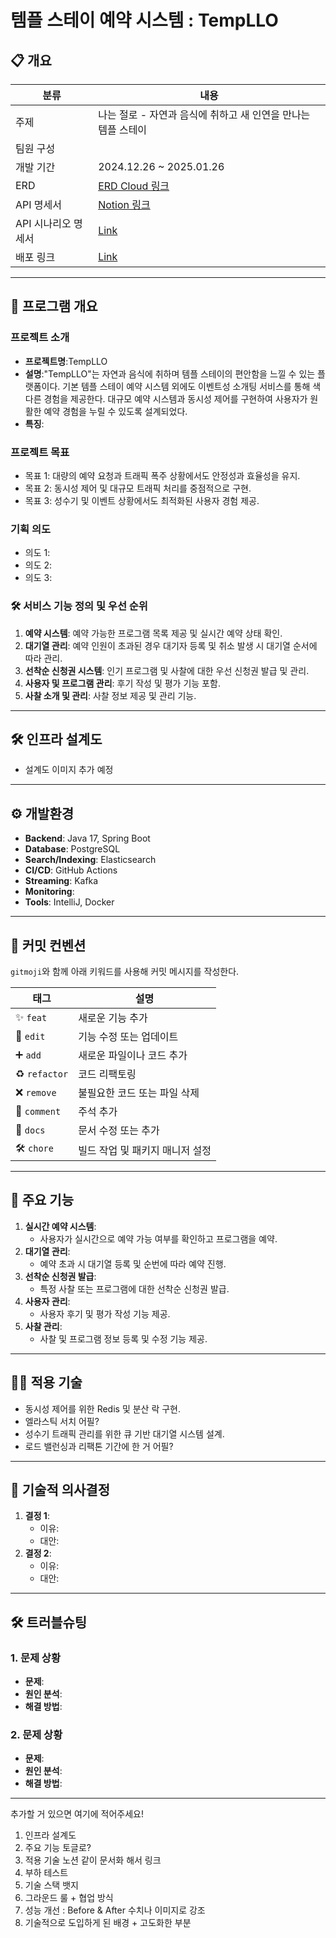# 템플 스테이 예약 시스템 : TempLLO

## 📋 개요
| 분류       | 내용                                                                                              |
|------------|---------------------------------------------------------------------------------------------------|
| 주제       | 나는 절로 - 자연과 음식에 취하고 새 인연을 만나는 템플 스테이                                                  |
| 팀원 구성  |                                                                                                   |
| 개발 기간  | 2024.12.26 ~ 2025.01.26                                                                            |
| ERD        | [ERD Cloud 링크](https://www.erdcloud.com/d/YBvebiBbk6LjsEBCu)                                  |
| API 명세서 | [Notion 링크](https://www.notion.so/teamsparta/API-28a4059cc855459ab9cd510607efa318)       |
| API 시나리오 명세서 | [Link]()                                                                                 |
| 배포 링크  | [Link]() |

---

## 📌 프로그램 개요
### 프로젝트 소개
- **프로젝트명**:TempLLO
- **설명**:"TempLLO"는 자연과 음식에 취하며 템플 스테이의 편안함을 느낄 수 있는 플랫폼이다.
  기본 템플 스테이 예약 시스템 외에도 이벤트성 소개팅 서비스를 통해 색다른 경험을 제공한다.
  대규모 예약 시스템과 동시성 제어를 구현하여 사용자가 원활한 예약 경험을 누릴 수 있도록 설계되었다. 
- **특징**:

### 프로젝트 목표
- 목표 1: 대량의 예약 요청과 트래픽 폭주 상황에서도 안정성과 효율성을 유지.
- 목표 2: 동시성 제어 및 대규모 트래픽 처리를 중점적으로 구현.
- 목표 3: 성수기 및 이벤트 상황에서도 최적화된 사용자 경험 제공.


### 기획 의도
- 의도 1:
- 의도 2:
- 의도 3:

### 🛠️ 서비스 기능 정의 및 우선 순위
1. **예약 시스템**: 예약 가능한 프로그램 목록 제공 및 실시간 예약 상태 확인.
2. **대기열 관리**: 예약 인원이 초과된 경우 대기자 등록 및 취소 발생 시 대기열 순서에 따라 관리.
3. **선착순 신청권 시스템**: 인기 프로그램 및 사찰에 대한 우선 신청권 발급 및 관리.
4. **사용자 및 프로그램 관리**: 후기 작성 및 평가 기능 포함.
5. **사찰 소개 및 관리**: 사찰 정보 제공 및 관리 기능.

---

## 🛠️ 인프라 설계도
- 설계도 이미지 추가 예정

---

## ⚙️ 개발환경
- **Backend**: Java 17, Spring Boot
- **Database**: PostgreSQL
- **Search/Indexing**: Elasticsearch
- **CI/CD**: GitHub Actions
- **Streaming**: Kafka
- **Monitoring**: 
- **Tools**: IntelliJ, Docker

---


## 🔖 커밋 컨벤션
`gitmoji`와 함께 아래 키워드를 사용해 커밋 메시지를 작성한다.

| 태그        | 설명                                     |
|-------------|------------------------------------------|
| ✨ `feat`   | 새로운 기능 추가                          |
| 🔧 `edit`   | 기능 수정 또는 업데이트                   |
| ➕ `add`    | 새로운 파일이나 코드 추가                 |
| ♻️ `refactor` | 코드 리팩토링                             |
| ❌ `remove` | 불필요한 코드 또는 파일 삭제              |
| 💬 `comment`| 주석 추가                                 |
| 📄 `docs`   | 문서 수정 또는 추가                       |
| 🛠️ `chore`  | 빌드 작업 및 패키지 매니저 설정            |


---


## 🚀 주요 기능
1. **실시간 예약 시스템**:
   - 사용자가 실시간으로 예약 가능 여부를 확인하고 프로그램을 예약.
2. **대기열 관리**:
   - 예약 초과 시 대기열 등록 및 순번에 따라 예약 진행.
3. **선착순 신청권 발급**:
   - 특정 사찰 또는 프로그램에 대한 선착순 신청권 발급.
4. **사용자 관리**:
   - 사용자 후기 및 평가 작성 기능 제공.
5. **사찰 관리**:
   - 사찰 및 프로그램 정보 등록 및 수정 기능 제공.

---

## 🧑‍💻 적용 기술
- 동시성 제어를 위한 Redis 및 분산 락 구현.
- 엘라스틱 서치 어필?
- 성수기 트래픽 관리를 위한 큐 기반 대기열 시스템 설계.
- 로드 밸런싱과 리팩톤 기간에 한 거 어필?
---

## 📌 기술적 의사결정
1. **결정 1**:
   - 이유:
   - 대안:
2. **결정 2**:
   - 이유:
   - 대안:

---

## 🛠️ 트러블슈팅
### 1. 문제 상황
- **문제**:
- **원인 분석**:
- **해결 방법**:

### 2. 문제 상황
- **문제**:
- **원인 분석**:
- **해결 방법**:

----
추가할 거 있으면 여기에 적어주세요!
1. 인프라 설계도
2. 주요 기능 토글로?
3. 적용 기술 노션 같이 문서화 해서 링크
4. 부하 테스트
5. 기술 스택 뱃지
6. 그라운드 룰 + 협업 방식
7. 성능 개선 : Before & After 수치나 이미지로 강조
8. 기술적으로 도입하게 된 배경 + 고도화한 부분
